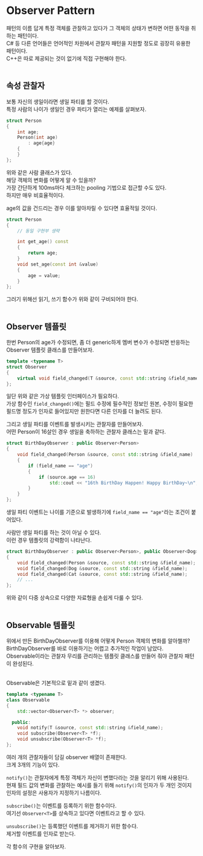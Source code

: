 # Observer Pattern  

패턴의 이름 답게 특정 객체를 관찰하고 있다가 그 객체의 상태가 변하면 어떤 동작을 취하는 패턴이다.  
C# 등 다른 언어들은 언어적인 차원에서 관찰자 패턴을 지원할 정도로 굉장히 유용한 패턴이다.  
C++은 따로 제공되는 것이 없기에 직접 구현해야 한다.  
&nbsp;  

## 속성 관찰자  

보통 자신의 생일이라면 생일 파티를 할 것이다.  
특정 사람의 나이가 생일인 경우 파티가 열리는 예제를 살펴보자.  
```c++
struct Person
{
    int age;
    Person(int age)
        : age{age}
    {
    }
};
```
위와 같은 사람 클래스가 있다.  
해당 객체의 변화를 어떻게 알 수 있을까?  
가장 간단하게 100ms마다 체크하는 pooling 기법으로 접근할 수도 있다.  
하지만 매우 비효율적이다.  

age의 값을 건드리는 경우 이를 알아차릴 수 있다면 효율적일 것이다.  
```c++
struct Person
{
    // 동일 구현부 생략

    int get_age() const
    {
        return age;
    }
    void set_age(const int &value)
    {
        age = value;
    }
};
```
그러기 위해선 읽기, 쓰기 함수가 위와 같이 구비되어야 한다.  
&nbsp;  

## Observer 템플릿  

한번 Person의 age가 수정되면, 좀 더 generic하게 멤버 변수가 수정되면 반응하는 Observer 템플릿 클래스를 만들어보자.  
```c++
template <typename T>
struct Observer
{
    virtual void field_changed(T &source, const std::string &field_name) = 0;
};
```
일단 위와 같은 가상 템플릿 인터페이스가 필요하다.  
가상 함수인 ```field_changed()```에는 필드 수정에 필수적인 정보인 원본, 수정이 필요한 필드명 정도가 인자로 들어있지만 원한다면 다른 인자를 더 늘려도 된다.  

그리고 생일 파티를 이벤트를 발생시키는 관찰자를 만들어보자.  
어떤 Person이 16살인 경우 생일을 축하하는 관찰자 클래스는 밑과 같다.  
```c++
struct BirthDayObserver : public Observer<Person>
{
    void field_changed(Person &source, const std::string &field_name)
    {
        if (field_name == "age")
        {
            if (source.age == 16)
                std::cout << "16th BirthDay Happen! Happy BirthDay~\n";
        }
    }
};
```
생일 파티 이벤트는 나이를 기준으로 발생하기에 ```field_name == "age"```라는 조건이 붙어있다.  

사람만 생일 파티를 하는 것이 아닐 수 있다.  
이런 경우 템플릿의 강력함이 나타난다.  
```c++
struct BirthDayObserver : public Observer<Person>, public Observer<Dog>, public Observer<Cat>
{
    void field_changed(Person &source, const std::string &field_name);
    void field_changed(Dog &source, const std::string &field_name);
    void field_changed(Cat &source, const std::string &field_name);
    // ...
};
```
위와 같이 다중 상속으로 다양한 자료형을 손쉽게 다룰 수 있다.  
&nbsp;  

## Observable 템플릿  

위에서 만든 BirthDayObserver를 이용해 어떻게 Person 객체의 변화를 알아챌까?  
BirthDayObserver를 바로 이용하기는 어렵고 추가적인 작업이 남았다.  
Observable이라는 관찰자 무리를 관리하는 템플릿 클래스를 만들어 줘야 관찰자 패턴이 완성된다.  
&nbsp;  

Observable은 기본적으로 밑과 같이 생겼다.  
```c++
template <typename T>
class Observable
{
    std::vector<Observer<T> *> observer;

  public:
    void notify(T &source, const std::string &field_name);
    void subscribe(Observer<T> *f);
    void unsubscribe(Observer<T> *f);
};
```
여러 개의 관찰자들이 담길 observer 배열이 존재한다.  
크게 3개의 기능이 있다.  

```notify()```는 관찰자에게 특정 객체가 자신이 변했다라는 것을 알리기 위해 사용된다.  
현재 필드 값의 변화를 관찰하는 예시를 들기 위해 ```notify()```의 인자가 두 개인 것이지 인자의 설정은 사용자가 지정하기 나름이다.  

```subscribe()```는 이벤트를 등록하기 위한 함수이다.  
여기선 ```Observer<T>```를 상속하고 있다면 이벤트라고 할 수 있다.  

```unsubscribe()```는 등록했던 이벤트를 제거하기 위한 함수다.  
제거할 이벤트를 인자로 받는다.  

각 함수의 구현을 알아보자.  
&nbsp;  
